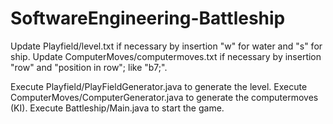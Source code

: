 # SoftwareEngineering-Battleship

Update Playfield/level.txt if necessary by insertion "w" for water and "s" for ship.
Update ComputerMoves/computermoves.txt if necessary by insertion "row" and "position in row"; like "b7;".

Execute Playfield/PlayFieldGenerator.java to generate the level.
Execute ComputerMoves/ComputerGenerator.java to generate the computermoves (KI).
Execute Battleship/Main.java to start the game.
